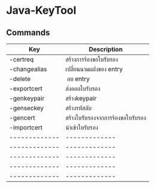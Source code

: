 # Java-KeyTool

## Commands

| Key      | Description |
| ------------- | -------------|
| -certreq   | สร้างการร้องขอใบรับรอง  |
| -changealias    | เปลี่ยนนามแฝงของ entry |
| -delete    |  ลบ entry |
| -exportcert  | ส่งออกใบรับรอง |
| -genkeypair | สร้างkeypair |
| -genseckey | สร้างรหัสลับ|
| -gencert   | สร้างใบรับรองจากการร้องขอใบรับรอง |
| -importcert   | นำเข้าใบรับรอง|
| ------------- | -------------|
| ------------- | -------------|
| ------------- | -------------|
| ------------- | -------------|
| ------------- | -------------|
